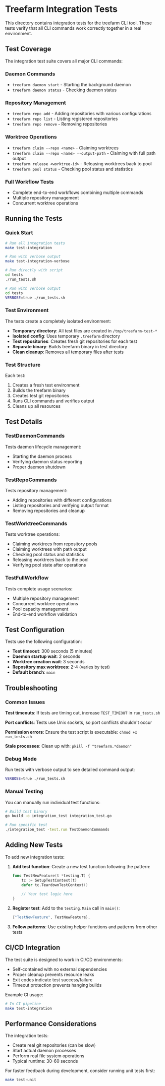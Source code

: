 # Treefarm Integration Tests

This directory contains integration tests for the treefarm CLI tool. These tests verify that all CLI commands work correctly together in a real environment.

## Test Coverage

The integration test suite covers all major CLI commands:

### Daemon Commands
- `treefarm daemon start` - Starting the background daemon
- `treefarm daemon status` - Checking daemon status

### Repository Management
- `treefarm repo add` - Adding repositories with various configurations
- `treefarm repo list` - Listing registered repositories
- `treefarm repo remove` - Removing repositories

### Worktree Operations
- `treefarm claim --repo <name>` - Claiming worktrees
- `treefarm claim --repo <name> --output-path` - Claiming with full path output
- `treefarm release <worktree-id>` - Releasing worktrees back to pool
- `treefarm pool status` - Checking pool status and statistics

### Full Workflow Tests
- Complete end-to-end workflows combining multiple commands
- Multiple repository management
- Concurrent worktree operations

## Running the Tests

### Quick Start
```bash
# Run all integration tests
make test-integration

# Run with verbose output
make test-integration-verbose

# Run directly with script
cd tests
./run_tests.sh

# Run with verbose output
cd tests
VERBOSE=true ./run_tests.sh
```

### Test Environment

The tests create a completely isolated environment:
- **Temporary directory**: All test files are created in `/tmp/treefarm-test-*`
- **Isolated config**: Uses temporary `.treefarm` directory
- **Test repositories**: Creates fresh git repositories for each test
- **Separate binary**: Builds treefarm binary in test directory
- **Clean cleanup**: Removes all temporary files after tests

### Test Structure

Each test:
1. Creates a fresh test environment
2. Builds the treefarm binary
3. Creates test git repositories
4. Runs CLI commands and verifies output
5. Cleans up all resources

## Test Details

### TestDaemonCommands
Tests daemon lifecycle management:
- Starting the daemon process
- Verifying daemon status reporting
- Proper daemon shutdown

### TestRepoCommands
Tests repository management:
- Adding repositories with different configurations
- Listing repositories and verifying output format
- Removing repositories and cleanup

### TestWorktreeCommands
Tests worktree operations:
- Claiming worktrees from repository pools
- Claiming worktrees with path output
- Checking pool status and statistics
- Releasing worktrees back to the pool
- Verifying pool state after operations

### TestFullWorkflow
Tests complete usage scenarios:
- Multiple repository management
- Concurrent worktree operations
- Pool capacity management
- End-to-end workflow validation

## Test Configuration

Tests use the following configuration:
- **Test timeout**: 300 seconds (5 minutes)
- **Daemon startup wait**: 2 seconds
- **Worktree creation wait**: 3 seconds
- **Repository max worktrees**: 2-4 (varies by test)
- **Default branch**: `main`

## Troubleshooting

### Common Issues

**Test timeouts**: If tests are timing out, increase `TEST_TIMEOUT` in `run_tests.sh`

**Port conflicts**: Tests use Unix sockets, so port conflicts shouldn't occur

**Permission errors**: Ensure the test script is executable: `chmod +x run_tests.sh`

**Stale processes**: Clean up with: `pkill -f "treefarm.*daemon"`

### Debug Mode

Run tests with verbose output to see detailed command output:
```bash
VERBOSE=true ./run_tests.sh
```

### Manual Testing

You can manually run individual test functions:
```bash
# Build test binary
go build -o integration_test integration_test.go

# Run specific test
./integration_test -test.run TestDaemonCommands
```

## Adding New Tests

To add new integration tests:

1. **Add test function**: Create a new test function following the pattern:
   ```go
   func TestNewFeature(t *testing.T) {
       tc := SetupTestContext(t)
       defer tc.TeardownTestContext()
       
       // Your test logic here
   }
   ```

2. **Register test**: Add to the `testing.Main` call in `main()`:
   ```go
   {"TestNewFeature", TestNewFeature},
   ```

3. **Follow patterns**: Use existing helper functions and patterns from other tests

## CI/CD Integration

The test suite is designed to work in CI/CD environments:
- Self-contained with no external dependencies
- Proper cleanup prevents resource leaks
- Exit codes indicate test success/failure
- Timeout protection prevents hanging builds

Example CI usage:
```bash
# In CI pipeline
make test-integration
```

## Performance Considerations

The integration tests:
- Create real git repositories (can be slow)
- Start actual daemon processes
- Perform real file system operations
- Typical runtime: 30-60 seconds

For faster feedback during development, consider running unit tests first:
```bash
make test-unit
``` 